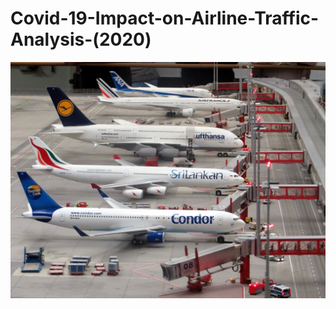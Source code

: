 # Covid-19-Impact-on-Airline-Traffic-Analysis-(2020)
![](Covid-19_Impact_on_Airport_Traffic_image.jpg)
